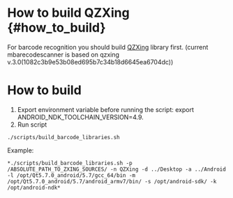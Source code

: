 # How to build QZXing {#how_to_build}

For barcode recognition you should build [QZXing](https://github.com/ftylitak/qzxing) library first.
(current mbarecodescanner is based on qzxing v.3.0(1082c3b9e53b08ed695b7c34b18d6645ea6704dc))

# How to build

1. Export environment variable before running the script: export ANDROID_NDK_TOOLCHAIN_VERSION=4.9.
2. Run script 
```
./scripts/build_barcode_libraries.sh 
```
Example: 
```
*./scripts/build_barcode_libraries.sh -p /ABSOLUTE_PATH_TO_ZXING_SOURCES/ -n QZXing -d ../Desktop -a ../Android -l /opt/Qt5.7.0_android/5.7/gcc_64/bin -m /opt/Qt5.7.0_android/5.7/android_armv7/bin/ -s /opt/android-sdk/ -k /opt/android-ndk*
```